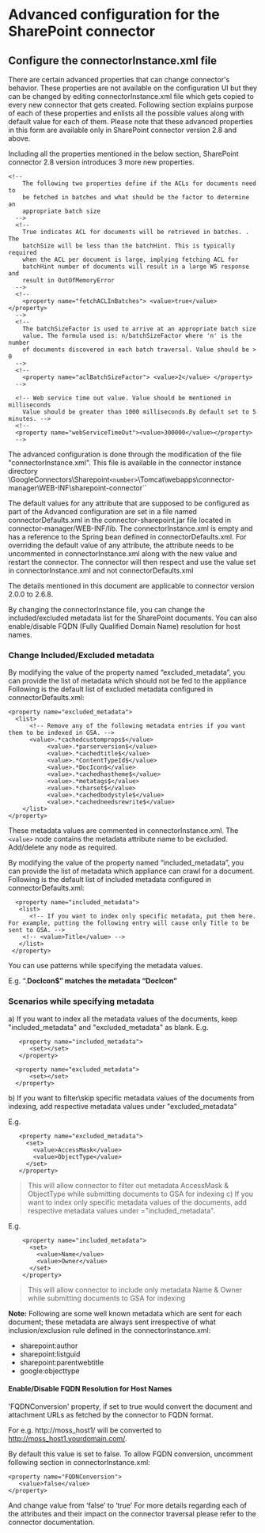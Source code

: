 # Advanced configuration for the SharePoint connector #
## Configure the connectorInstance.xml file ##

There are certain advanced properties that can change connector's behavior. These properties are not available on the configuration UI but they can be changed by editing connectorInstance.xml file which gets copied to every new connector that gets created. Following section explains purpose of each of these properties and enlists all the possible values along with default value for each of them. Please note that these advanced properties in this form are available only in SharePoint connector version 2.8 and above.

Including all the properties mentioned in the below section, SharePoint connector 2.8 version introduces 3 more new properties.
```
<!--
    The following two properties define if the ACLs for documents need to
    be fetched in batches and what should be the factor to determine an
    appropriate batch size
  -->
  <!--
    True indicates ACL for documents will be retrieved in batches. . The
    batchSize will be less than the batchHint. This is typically required
    when the ACL per document is large, implying fetching ACL for
    batchHint number of documents will result in a large WS response and
    result in OutOfMemoryError
  -->
  <!--
    <property name="fetchACLInBatches"> <value>true</value> </property>
  -->
  <!--
    The batchSizeFactor is used to arrive at an appropriate batch size
    value. The formula used is: n/batchSizeFactor where 'n' is the number
    of documents discovered in each batch traversal. Value should be > 0
  -->
  <!--
    <property name="aclBatchSizeFactor"> <value>2</value> </property>
  -->

  <!-- Web service time out value. Value should be mentioned in milliseconds
    Value should be greater than 1000 milliseconds.By default set to 5 minutes. -->
  <!--
  <property name="webServiceTimeOut"><value>300000</value></property>
  -->
```

The advanced configuration is done through the modification of the file "connectorInstance.xml".
This file is available in the connector instance directory \GoogleConnectors\Sharepoint`<number>`\Tomcat\webapps\connector-manager\WEB-INF\sharepoint-connector\`<connector-instance>`

The default values for any attribute that are supposed to be configured as part of the Advanced configuration are set in a file named connectorDefaults.xml in the connector-sharepoint.jar file located in connector-manager/WEB-INF/lib.
The connectorInstance.xml is empty and has a reference to the Spring bean defined in connectorDefaults.xml. For overriding the default value of any attribute, the attribute needs to be uncommented in connectorInstance.xml along with the new value and restart the connector.
The connector will then respect and use the value set in connectorInstance.xml and not connectorDefaults.xml


The details mentioned in this document are applicable to connector version 2.0.0 to 2.6.8.

By changing the connectorInstance file, you can change the included/excluded metadata list for the SharePoint documents. You can also enable/disable FQDN (Fully Qualified Domain Name) resolution for host names.

### Change Included/Excluded metadata ###

By modifying the value of the property named “excluded\_metadata”, you can provide the list of metadata which should not be fed to the appliance
Following is the default list of excluded metadata configured in connectorDefaults.xml:

```
<property name="excluded_metadata">
  <list>
      <!-- Remove any of the following metadata entries if you want them to be indexed in GSA. -->
	  <value>.*cachedcustomprops$</value>
           <value>.*parserversion$</value>
           <value>.*cachedtitle$</value>
           <value>.*ContentTypeId$</value>
           <value>.*DocIcon$</value>
           <value>.*cachedhastheme$</value>
           <value>.*metatags$</value>
           <value>.*charset$</value>
           <value>.*cachedbodystyle$</value>
           <value>.*cachedneedsrewrite$</value>
	</list>
</property>
```

These metadata values are commented in connectorInstance.xml. The `<value>` node contains the metadata attribute name to be excluded. Add/delete any node as required.

By modifying the value of the property named “included\_metadata”, you can provide the list of metadata which appliance can crawl for a document.
Following is the default list of included metadata configured in connectorDefaults.xml:

```
  <property name="included_metadata">
   <list>
      <!-- If you want to index only specific metadata, put them here.	For example, putting the following entry will cause only Title to be sent to GSA. -->
    <!-- <value>Title</value> -->
   </list>
 </property>
```

You can use patterns while specifying the metadata values.

E.g. “.**DocIcon$” matches the metadata “DocIcon”**

### Scenarios while specifying metadata ###
a) If you want to index all the metadata values of the documents, keep "included\_metadata" and "excluded\_metadata" as blank.
E.g.
```
   <property name="included_metadata">
      <set></set>
   </property>
      
  <property name="excluded_metadata">
      <set></set>
  </property>
```
b) If you want to filter\skip specific metadata values of the documents from indexing, add respective metadata values under "excluded\_metadata"

E.g.
```
   <property name="excluded_metadata">
     <set>
       <value>AccessMask</value>
       <value>ObjectType</value>
     </set>
   </property>
```
> This will allow connector to filter out metadata AccessMask & ObjectType while submitting documents to GSA for indexing
c) If you want to index only specific metadata values of the documents, add respective metadata values under ="included\_metadata".

E.g.
```
    <property name="included_metadata">
      <set>
    	<value>Name</value>
        <value>Owner</value>
      </set>
    </property>
```
> This will allow connector to include only metadata Name & Owner while submitting documents to GSA for indexing


**Note:** Following are some well known metadata which are sent for each document; these metadata are always sent irrespective of what inclusion/exclusion rule defined in the connectorInstance.xml:
  * sharepoint:author
  * sharepoint:listguid
  * sharepoint:parentwebtitle
  * google:objecttype

#### Enable/Disable FQDN Resolution for Host Names ####

'FQDNConversion' property, if set to true would convert the document and attachment URLs as fetched by the connector to FQDN format.

For e.g. http://moss_host1/ will be converted to http://moss_host1.yourdomain.com/.

By default this value is set to false. To allow FQDN conversion, uncomment following section in connectorInstance.xml:

```
<property name="FQDNConversion">
   <value>false</value>
</property>
```

And change value from ‘false’ to ‘true’
For more details regarding each of the attributes and their impact on the connector traversal please refer to the connector documentation.